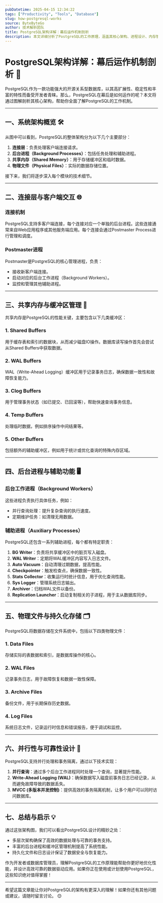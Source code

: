 ```yaml
---
pubDatetime: 2025-04-15 12:34:22
tags: ["Productivity", "Tools", "Database"]
slug: how-postgresql-works
source: ByteByteGo
author: 技术解析团队
title: PostgreSQL架构详解：幕后运作机制剖析
description: 本文详细分析了PostgreSQL的工作原理，涵盖其核心架构、进程设计、内存管理和文件系统，帮助读者深入理解这款强大的关系型数据库。
---
```


# PostgreSQL架构详解：幕后运作机制剖析 🚀

PostgreSQL作为一款功能强大的开源关系型数据库，以其高扩展性、稳定性和丰富的特性而备受开发者青睐。那么，PostgreSQL在幕后是如何运作的呢？本文将通过图解剖析其核心架构，帮助你全面了解PostgreSQL的工作机制。

---

## 一、系统架构概览 🛠️

从图中可以看到，PostgreSQL的整体架构分为以下几个主要部分：

1. **连接层**：负责处理客户端连接请求。
2. **后台进程（Background Processes）**：包括任务处理和辅助进程。
3. **共享内存（Shared Memory）**：用于存储缓冲区和临时数据。
4. **物理文件（Physical Files）**：实际的数据存储位置。

接下来，我们将逐步深入每个模块的技术细节。

---

## 二、连接层与客户端交互 🌐

### 连接机制

PostgreSQL支持多客户端连接，每个连接对应一个单独的后台进程。这些连接通常来自Web应用程序或其他服务端应用。每个连接会通过Postmaster Process进行管理和调度。

### Postmaster进程

Postmaster是PostgreSQL的核心管理进程，负责：

- 接收新客户端连接。
- 启动对应的后台工作进程（Background Workers）。
- 监控和管理其他辅助进程。

---

## 三、共享内存与缓冲区管理 🔄

共享内存是PostgreSQL的性能关键，主要包含以下几类缓冲区：

### 1. Shared Buffers

用于缓存表和索引的数据块，从而减少磁盘IO操作。数据库读写操作首先会尝试从Shared Buffers中获取数据。

### 2. WAL Buffers

WAL（Write-Ahead Logging）缓冲区用于记录事务日志，确保数据一致性和故障恢复能力。

### 3. Clog Buffers

用于管理事务状态（如已提交、已回滚等），帮助快速查询事务信息。

### 4. Temp Buffers

处理临时数据，例如排序操作中间结果等。

### 5. Other Buffers

包括额外的辅助缓冲区，例如用于统计或优化查询的特殊内存区域。

---

## 四、后台进程与辅助功能 🖥️

### 后台工作进程（Background Workers）

这些进程负责执行具体任务，例如：

- 并行查询处理：提升复杂查询的执行速度。
- 定期维护任务：如清理无用数据。

### 辅助进程（Auxiliary Processes）

PostgreSQL还包含一系列辅助进程，每个都有特定职责：

1. **BG Writer**：负责将共享缓冲区中的脏页写入磁盘。
2. **WAL Writer**：定期将WAL缓冲区内容写入日志文件。
3. **Auto Vacuum**：自动清理过期数据，提高性能。
4. **Checkpointer**：触发检查点，确保数据一致性。
5. **Stats Collector**：收集运行时统计信息，用于优化查询性能。
6. **Sys Logger**：管理系统日志输出。
7. **Archiver**：归档WAL文件以备份。
8. **Replication Launcher**：启动复制相关的子进程，用于主从数据库同步。

---

## 五、物理文件与持久化存储 🗂️

PostgreSQL将数据存储在文件系统中，包括以下四类物理文件：

### 1. Data Files

存储实际的表数据和索引，是数据库操作的核心。

### 2. WAL Files

记录事务日志，用于故障恢复和数据一致性保障。

### 3. Archive Files

备份文件，用于长期保存历史数据。

### 4. Log Files

系统日志文件，记录运行时信息和错误报告，便于调试和监控。

---

## 六、并行性与可靠性设计 🔄

PostgreSQL支持并行处理和事务隔离，通过以下技术实现：

1. **并行查询**：通过多个后台工作进程同时处理一个查询，显著提升性能。
2. **Write-Ahead Logging (WAL)**：确保数据写入磁盘前事务日志已经记录，从而避免故障导致的数据丢失。
3. **MVCC (多版本并发控制)**：提供高效的事务隔离机制，让多个用户可以同时访问数据库。

---

## 七、总结与启示 💡

通过这张架构图，我们可以看出PostgreSQL设计的精妙之处：

- 多层次架构确保了高效的数据处理与可靠的事务支持。
- 丰富的后台进程和缓冲区管理机制提高了系统性能。
- 持久化文件和日志设计保证了数据安全与恢复能力。

作为开发者或数据库管理员，理解PostgreSQL的工作原理能帮助你更好地优化性能，并设计高效可靠的数据驱动应用。如果你正在使用或计划使用PostgreSQL，这些知识绝对值得掌握！

---

希望这篇文章能让你对PostgreSQL的架构有更深入的理解！如果你还有其他问题或建议，请随时留言讨论。 😊
